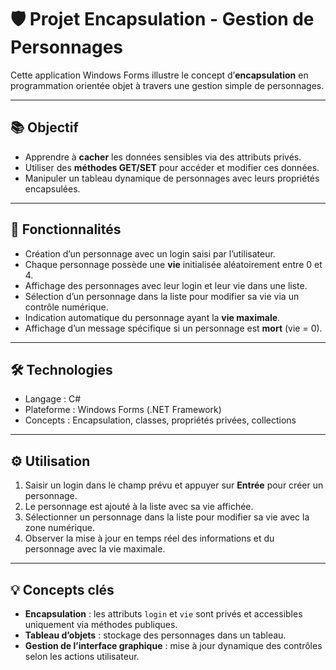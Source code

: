 # 🛡️ Projet Encapsulation - Gestion de Personnages

Cette application Windows Forms illustre le concept d’**encapsulation** en programmation orientée objet à travers une gestion simple de personnages.

---

## 📚 Objectif

- Apprendre à **cacher** les données sensibles via des attributs privés.
- Utiliser des **méthodes GET/SET** pour accéder et modifier ces données.
- Manipuler un tableau dynamique de personnages avec leurs propriétés encapsulées.

---

## 🧩 Fonctionnalités

- Création d’un personnage avec un login saisi par l’utilisateur.
- Chaque personnage possède une **vie** initialisée aléatoirement entre 0 et 4.
- Affichage des personnages avec leur login et leur vie dans une liste.
- Sélection d’un personnage dans la liste pour modifier sa vie via un contrôle numérique.
- Indication automatique du personnage ayant la **vie maximale**.
- Affichage d’un message spécifique si un personnage est **mort** (vie = 0).

---

## 🛠️ Technologies

- Langage : C#
- Plateforme : Windows Forms (.NET Framework)
- Concepts : Encapsulation, classes, propriétés privées, collections

---

## ⚙️ Utilisation

1. Saisir un login dans le champ prévu et appuyer sur **Entrée** pour créer un personnage.
2. Le personnage est ajouté à la liste avec sa vie affichée.
3. Sélectionner un personnage dans la liste pour modifier sa vie avec la zone numérique.
4. Observer la mise à jour en temps réel des informations et du personnage avec la vie maximale.

---

## 💡 Concepts clés

- **Encapsulation** : les attributs `login` et `vie` sont privés et accessibles uniquement via méthodes publiques.
- **Tableau d’objets** : stockage des personnages dans un tableau.
- **Gestion de l’interface graphique** : mise à jour dynamique des contrôles selon les actions utilisateur.
